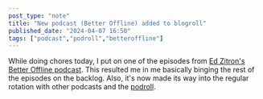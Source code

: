 ```yaml
---
post_type: "note" 
title: "New podcast (Better Offline) added to blogroll"
published_date: "2024-04-07 16:50"
tags: ["podcast","podroll","betteroffline"]
---
```


While doing chores today, I put on one of the episodes from [Ed Zitron's](https://www.wheresyoured.at/about/) [Better Offline podcast](https://www.betteroffline.com/). This resulted me in me basically binging the rest of the episodes on the backlog. Also, it's now made its way into the regular rotation with other podcasts and the [podroll](/collections/podroll/). 